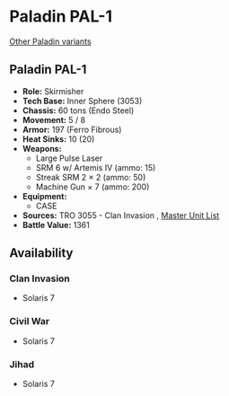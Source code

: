 # Paladin PAL-1 

[Other Paladin variants](../paladin.md) 

## Paladin PAL-1 

- **Role:** Skirmisher 
- **Tech Base:** Inner Sphere (3053) 
- **Chassis:** 60 tons (Endo Steel) 
- **Movement:** 5 / 8 
- **Armor:** 197 (Ferro Fibrous) 
- **Heat Sinks:** 10 (20) 
- **Weapons:** 
  - Large Pulse Laser 
  - SRM 6 w/ Artemis IV (ammo: 15) 
  - Streak SRM 2 × 2 (ammo: 50) 
  - Machine Gun × 7 (ammo: 200) 
- **Equipment:** 
  - CASE 
- **Sources:** TRO 3055 - Clan Invasion , [Master Unit List](http://masterunitlist.info/Unit/Details/2408/paladin-pal-1) 
- **Battle Value:** 1361 

## Availability 

### Clan Invasion 

- Solaris 7 

### Civil War 

- Solaris 7 

### Jihad 

- Solaris 7 

